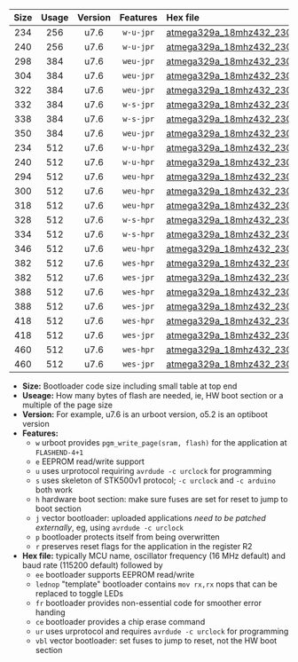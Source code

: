 |Size|Usage|Version|Features|Hex file|
|:-:|:-:|:-:|:-:|:--|
|234|256|u7.6|`w-u-jpr`|[atmega329a_18mhz432_230400bps_ur_vbl.hex](https://raw.githubusercontent.com/stefanrueger/urboot/main//atmega329a_18mhz432_230400bps_ur_vbl.hex)|
|240|256|u7.6|`w-u-jpr`|[atmega329a_18mhz432_230400bps_lednop_ur_vbl.hex](https://raw.githubusercontent.com/stefanrueger/urboot/main//atmega329a_18mhz432_230400bps_lednop_ur_vbl.hex)|
|298|384|u7.6|`weu-jpr`|[atmega329a_18mhz432_230400bps_ee_ur_vbl.hex](https://raw.githubusercontent.com/stefanrueger/urboot/main//atmega329a_18mhz432_230400bps_ee_ur_vbl.hex)|
|304|384|u7.6|`weu-jpr`|[atmega329a_18mhz432_230400bps_ee_lednop_ur_vbl.hex](https://raw.githubusercontent.com/stefanrueger/urboot/main//atmega329a_18mhz432_230400bps_ee_lednop_ur_vbl.hex)|
|322|384|u7.6|`weu-jpr`|[atmega329a_18mhz432_230400bps_ee_lednop_fr_ur_vbl.hex](https://raw.githubusercontent.com/stefanrueger/urboot/main//atmega329a_18mhz432_230400bps_ee_lednop_fr_ur_vbl.hex)|
|332|384|u7.6|`w-s-jpr`|[atmega329a_18mhz432_230400bps_vbl.hex](https://raw.githubusercontent.com/stefanrueger/urboot/main//atmega329a_18mhz432_230400bps_vbl.hex)|
|338|384|u7.6|`w-s-jpr`|[atmega329a_18mhz432_230400bps_lednop_vbl.hex](https://raw.githubusercontent.com/stefanrueger/urboot/main//atmega329a_18mhz432_230400bps_lednop_vbl.hex)|
|350|384|u7.6|`weu-jpr`|[atmega329a_18mhz432_230400bps_ee_lednop_fr_ce_ur_vbl.hex](https://raw.githubusercontent.com/stefanrueger/urboot/main//atmega329a_18mhz432_230400bps_ee_lednop_fr_ce_ur_vbl.hex)|
|234|512|u7.6|`w-u-hpr`|[atmega329a_18mhz432_230400bps_ur.hex](https://raw.githubusercontent.com/stefanrueger/urboot/main//atmega329a_18mhz432_230400bps_ur.hex)|
|240|512|u7.6|`w-u-hpr`|[atmega329a_18mhz432_230400bps_lednop_ur.hex](https://raw.githubusercontent.com/stefanrueger/urboot/main//atmega329a_18mhz432_230400bps_lednop_ur.hex)|
|294|512|u7.6|`weu-hpr`|[atmega329a_18mhz432_230400bps_ee_ur.hex](https://raw.githubusercontent.com/stefanrueger/urboot/main//atmega329a_18mhz432_230400bps_ee_ur.hex)|
|300|512|u7.6|`weu-hpr`|[atmega329a_18mhz432_230400bps_ee_lednop_ur.hex](https://raw.githubusercontent.com/stefanrueger/urboot/main//atmega329a_18mhz432_230400bps_ee_lednop_ur.hex)|
|318|512|u7.6|`weu-hpr`|[atmega329a_18mhz432_230400bps_ee_lednop_fr_ur.hex](https://raw.githubusercontent.com/stefanrueger/urboot/main//atmega329a_18mhz432_230400bps_ee_lednop_fr_ur.hex)|
|328|512|u7.6|`w-s-hpr`|[atmega329a_18mhz432_230400bps.hex](https://raw.githubusercontent.com/stefanrueger/urboot/main//atmega329a_18mhz432_230400bps.hex)|
|334|512|u7.6|`w-s-hpr`|[atmega329a_18mhz432_230400bps_lednop.hex](https://raw.githubusercontent.com/stefanrueger/urboot/main//atmega329a_18mhz432_230400bps_lednop.hex)|
|346|512|u7.6|`weu-hpr`|[atmega329a_18mhz432_230400bps_ee_lednop_fr_ce_ur.hex](https://raw.githubusercontent.com/stefanrueger/urboot/main//atmega329a_18mhz432_230400bps_ee_lednop_fr_ce_ur.hex)|
|382|512|u7.6|`wes-hpr`|[atmega329a_18mhz432_230400bps_ee.hex](https://raw.githubusercontent.com/stefanrueger/urboot/main//atmega329a_18mhz432_230400bps_ee.hex)|
|382|512|u7.6|`wes-jpr`|[atmega329a_18mhz432_230400bps_ee_vbl.hex](https://raw.githubusercontent.com/stefanrueger/urboot/main//atmega329a_18mhz432_230400bps_ee_vbl.hex)|
|388|512|u7.6|`wes-hpr`|[atmega329a_18mhz432_230400bps_ee_lednop.hex](https://raw.githubusercontent.com/stefanrueger/urboot/main//atmega329a_18mhz432_230400bps_ee_lednop.hex)|
|388|512|u7.6|`wes-jpr`|[atmega329a_18mhz432_230400bps_ee_lednop_vbl.hex](https://raw.githubusercontent.com/stefanrueger/urboot/main//atmega329a_18mhz432_230400bps_ee_lednop_vbl.hex)|
|418|512|u7.6|`wes-hpr`|[atmega329a_18mhz432_230400bps_ee_lednop_fr.hex](https://raw.githubusercontent.com/stefanrueger/urboot/main//atmega329a_18mhz432_230400bps_ee_lednop_fr.hex)|
|418|512|u7.6|`wes-jpr`|[atmega329a_18mhz432_230400bps_ee_lednop_fr_vbl.hex](https://raw.githubusercontent.com/stefanrueger/urboot/main//atmega329a_18mhz432_230400bps_ee_lednop_fr_vbl.hex)|
|460|512|u7.6|`wes-hpr`|[atmega329a_18mhz432_230400bps_ee_lednop_fr_ce.hex](https://raw.githubusercontent.com/stefanrueger/urboot/main//atmega329a_18mhz432_230400bps_ee_lednop_fr_ce.hex)|
|460|512|u7.6|`wes-jpr`|[atmega329a_18mhz432_230400bps_ee_lednop_fr_ce_vbl.hex](https://raw.githubusercontent.com/stefanrueger/urboot/main//atmega329a_18mhz432_230400bps_ee_lednop_fr_ce_vbl.hex)|

- **Size:** Bootloader code size including small table at top end
- **Useage:** How many bytes of flash are needed, ie, HW boot section or a multiple of the page size
- **Version:** For example, u7.6 is an urboot version, o5.2 is an optiboot version
- **Features:**
  + `w` urboot provides `pgm_write_page(sram, flash)` for the application at `FLASHEND-4+1`
  + `e` EEPROM read/write support
  + `u` uses urprotocol requiring `avrdude -c urclock` for programming
  + `s` uses skeleton of STK500v1 protocol; `-c urclock` and `-c arduino` both work
  + `h` hardware boot section: make sure fuses are set for reset to jump to boot section
  + `j` vector bootloader: uploaded applications *need to be patched externally*, eg, using `avrdude -c urclock`
  + `p` bootloader protects itself from being overwritten
  + `r` preserves reset flags for the application in the register R2
- **Hex file:** typically MCU name, oscillator frequency (16 MHz default) and baud rate (115200 default) followed by
  + `ee` bootloader supports EEPROM read/write
  + `lednop` "template" bootloader contains `mov rx,rx` nops that can be replaced to toggle LEDs
  + `fr` bootloader provides non-essential code for smoother error handing
  + `ce` bootloader provides a chip erase command
  + `ur` uses urprotocol and requires `avrdude -c urclock` for programming
  + `vbl` vector bootloader: set fuses to jump to reset, not the HW boot section
